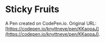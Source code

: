 # Sticky Fruits

A Pen created on CodePen.io. Original URL: [https://codepen.io/knyttneve/pen/KKaopaJ](https://codepen.io/knyttneve/pen/KKaopaJ).

